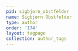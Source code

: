 ```yaml
---
pid: sigbjorn_obstfelder
name: Sigbjørn Obstfelder
type: author
order: '174'
layout: tagpage
collection: author_tags
---
```

